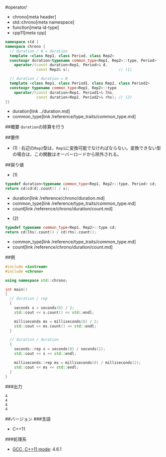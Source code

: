 #operator/
* chrono[meta header]
* std::chrono[meta namespace]
* function[meta id-type]
* cpp11[meta cpp]

```cpp
namespace std {
namespace chrono {
  // duration / N = duration
  template <class Rep1, class Period, class Rep2>
  constexpr duration<typename common_type<Rep1, Rep2>::type, Period>
    operator/(const duration<Rep1, Period>& d,
              const Rep2& s);                      // (1)

  // duration / duration = N
  template <class Rep1, class Period1, class Rep2, class Period2>
  constexpr typename common_type<Rep1, Rep2>::type
    operator/(const duration<Rep1, Period1>& lhs,
              const duration<Rep2, Period2>& rhs); // (2)
}}
```
* duration[link ../duration.md]
* common_type[link /reference/type_traits/common_type.md]

##概要
`duration`の除算を行う


##要件
- (1) : 右辺の`Rep2`型は、`Rep1`に変換可能でなければならない。変換できない型の場合は、この関数はオーバーロードから除外される。


##戻り値
- (1)

```cpp
typedef duration<typename common_type<Rep1, Rep2>::type, Period> cd;
return cd(cd(d).count() / s);
```
* duration[link /reference/chrono/duration.md]
* common_type[link /reference/type_traits/common_type.md]
* count[link /reference/chrono/duration/count.md]

- (2)

```cpp
typedef typename common_type<Rep1, Rep2>::type cd;
return cd(lhs).count() / cd(rhs).count();
```
* common_type[link /reference/type_traits/common_type.md]
* count[link /reference/chrono/duration/count.md]

##例
```cpp
#include <iostream>
#include <chrono>

using namespace std::chrono;

int main()
{
  // duration / rep
  {
    seconds s = seconds(8) / 2;
    std::cout << s.count() << std::endl;

    milliseconds ms = milliseconds(8) / 2;
    std::cout << ms.count() << std::endl;
  }

  // duration / duration
  {
    seconds::rep s = seconds(8) / seconds(2);
    std::cout << s << std::endl;

    milliseconds::rep ms = milliseconds(8) / milliseconds(2);
    std::cout << ms << std::endl;
  }
}
```

###出力
```
4
4
4
4
```

##バージョン
###言語
- C++11

###処理系
- [GCC, C++11 mode](/implementation.md#gcc): 4.6.1<h4></h4>

